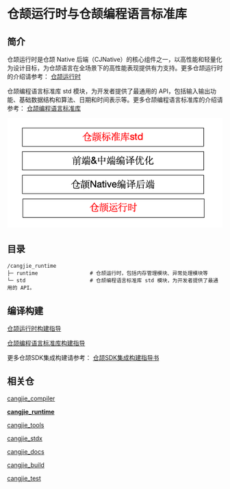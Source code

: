 # 仓颉运行时与仓颉编程语言标准库

## 简介

仓颉运行时是仓颉 Native 后端（CJNative）的核心组件之一，以高性能和轻量化为设计目标，为仓颉语言在全场景下的高性能表现提供有力支持。更多仓颉运行时的介绍请参考： [仓颉运行时](https://gitcode.com/Cangjie/cangjie_runtime/blob/main/runtime/README_zh.md)

仓颉编程语言标准库 std 模块，为开发者提供了最通用的 API，包括输入输出功能、基础数据结构和算法、日期和时间表示等。更多仓颉编程语言标准库的介绍请参考： [仓颉编程语言标准库](https://gitcode.com/Cangjie/cangjie_runtime/blob/main/std/README_zh.md)

![alt text](std/figures/runtime_std_zh.png)

## 目录

```
/cangjie_runtime
├─ runtime                 # 仓颉运行时，包括内存管理模块、异常处理模块等
└─ std                     # 仓颉编程语言标准库 std 模块，为开发者提供了最通用的 API。
```

## 编译构建

[仓颉运行时构建指导](https://gitcode.com/Cangjie/cangjie_runtime/blob/main/runtime/README_zh.md)

[仓颉编程语言标准库构建指导](https://gitcode.com/Cangjie/cangjie_runtime/blob/main/std/README_zh.md)

更多仓颉SDK集成构建请参考： [仓颉SDK集成构建指导书](https://gitcode.com/Cangjie/cangjie_build/blob/main/README_zh.md)

## 相关仓

[cangjie_compiler](https://gitcode.com/Cangjie/cangjie_compiler)

[**cangjie_runtime**](https://gitcode.com/Cangjie/cangjie_runtime)

[cangjie_tools](https://gitcode.com/Cangjie/cangjie_tools)

[cangjie_stdx](https://gitcode.com/Cangjie/cangjie_stdx)

[cangjie_docs](https://gitcode.com/Cangjie/cangjie_docs)

[cangjie_build](https://gitcode.com/Cangjie/cangjie_build)

[cangjie_test](https://gitcode.com/Cangjie/cangjie_test)
